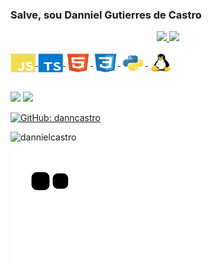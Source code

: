 ### Salve, sou Danniel Gutierres de Castro

<div align="center">
  <a href="https://github.com/danncastro">
  <img height="180em" src="https://github-readme-stats.vercel.app/api?username=danncastro&show_icons=true&theme=cobalt2&include_all_commits=true&count_private=true"/>
  <img height="180em" src="https://github-readme-stats.vercel.app/api/top-langs/?username=danncastro&layout=compact&langs_count=7&theme=cobalt2"/>
</div>
  
<div style="display: inline_block"><br>
    
<img align="center" alt="Dan-Js" height="30" width="40" src="https://raw.githubusercontent.com/devicons/devicon/master/icons/javascript/javascript-plain.svg">
<img align="center" alt="Dan-Ts" height="30" width="40" src="https://raw.githubusercontent.com/devicons/devicon/master/icons/typescript/typescript-plain.svg">
<img align="center" alt="Dan-HTML" height="30" width="40" src="https://raw.githubusercontent.com/devicons/devicon/master/icons/html5/html5-original.svg">
<img align="center" alt="Dan-CSS" height="30" width="40" src="https://raw.githubusercontent.com/devicons/devicon/master/icons/css3/css3-original.svg">
<img align="center" alt="Dan-Python" height="30" width="40" src="https://raw.githubusercontent.com/devicons/devicon/master/icons/python/python-original.svg">
<a href="https://www.linux.org/" target="_blank"> <img align="center" alt="Dan-Python" height="30" width="40" src="https://raw.githubusercontent.com/devicons/devicon/master/icons/linux/linux-original.svg"> </a>
    
</div>
  
  
<div><br>
  
<a href = "mailto:dannielcastro001@gmail.com.com"><img src="https://img.shields.io/badge/-Gmail-%23333?style=for-the-badge&logo=gmail&logoColor=white" target="_blank"></a>
<a href="https://www.linkedin.com/in/danniel-castro-82451518a" target="_blank"><img src="https://img.shields.io/badge/-LinkedIn-%230077B5?style=for-the-badge&logo=linkedin&logoColor=white" target="_blank"></a>

[![GitHub: danncastro](https://img.shields.io/github/followers/danncastro?label=follow&style=social)](https://github.com/danncastro) <p align="left"> <img src="https://komarev.com/ghpvc/?username=dannielcastro&label=Profile%20views&color=0e75b6&style=flat" alt="dannielcastro" /> </p>
  
</div>
  
![snake gif](https://github.com/Formandodev/Formandodev/blob/output/github-contribution-grid-snake.svg)
  

